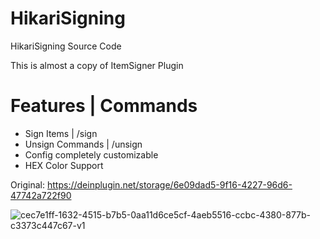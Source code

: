 # HikariSigning
HikariSigning Source Code


This is almost a copy of ItemSigner Plugin


# Features | Commands
+ Sign Items | /sign
+ Unsign Commands | /unsign
+ Config completely customizable
+ HEX Color Support

Original: https://deinplugin.net/storage/6e09dad5-9f16-4227-96d6-47742a722f90



![cec7e1ff-1632-4515-b7b5-0aa11d6ce5cf-4aeb5516-ccbc-4380-877b-c3373c447c67-v1](https://github.com/HikariSpigot/HikariSigning/assets/127453981/4b4b4593-92b6-4313-b0b1-dc21da60082a)
